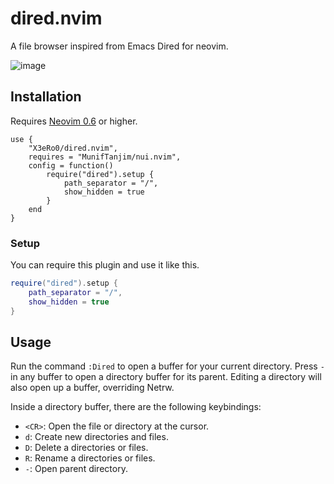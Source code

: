 # dired.nvim

A file browser inspired from Emacs Dired for neovim.

![image](https://user-images.githubusercontent.com/24680989/177937233-f081d292-0936-4a93-9355-57e0ff4253ac.png)

## Installation

Requires [Neovim 0.6](https://github.com/neovim/neovim/releases/tag/v0.6.0) or
higher.

```
use {
    "X3eRo0/dired.nvim",
    requires = "MunifTanjim/nui.nvim",
    config = function()
        require("dired").setup {
            path_separator = "/",
            show_hidden = true
        }
    end
}
```

### Setup
You can require this plugin and use it like this.
```lua
require("dired").setup {
    path_separator = "/",
    show_hidden = true
}
```

## Usage

Run the command `:Dired` to open a buffer for your current
directory. Press `-` in any buffer to open a directory buffer for its parent.
Editing a directory will also open up a buffer, overriding Netrw.

Inside a directory buffer, there are the following keybindings:
* `<CR>`: Open the file or directory at the cursor.
* `d`: Create new directories and files.
* `D`: Delete a directories or files.
* `R`: Rename a directories or files.
* `-`: Open parent directory.
